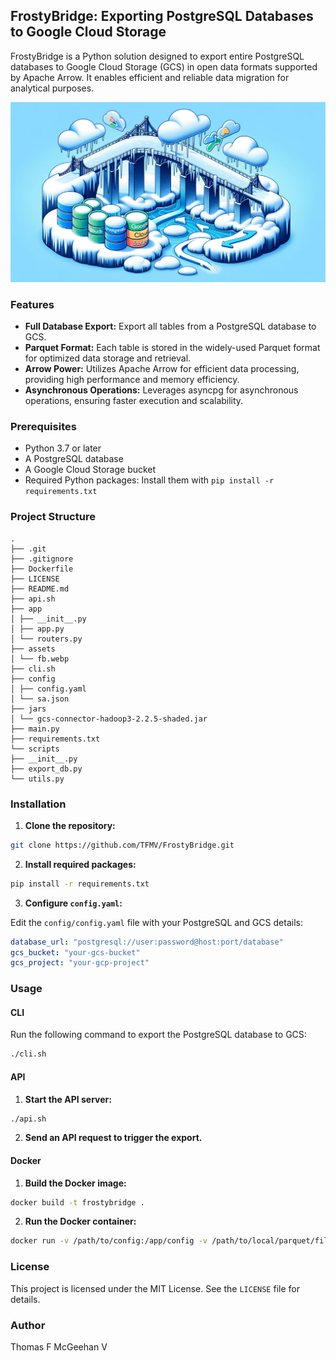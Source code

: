 ## FrostyBridge: Exporting PostgreSQL Databases to Google Cloud Storage

FrostyBridge is a Python solution designed to export entire PostgreSQL databases to Google Cloud Storage (GCS) in open data formats supported by Apache Arrow. It enables efficient and reliable data migration for analytical purposes.

![FrostyBridge](assets/fb.webp)

### Features

* **Full Database Export:** Export all tables from a PostgreSQL database to GCS.
* **Parquet Format:** Each table is stored in the widely-used Parquet format for optimized data storage and retrieval.
* **Arrow Power:** Utilizes Apache Arrow for efficient data processing, providing high performance and memory efficiency.
* **Asynchronous Operations:** Leverages asyncpg for asynchronous operations, ensuring faster execution and scalability.

### Prerequisites

* Python 3.7 or later
* A PostgreSQL database
* A Google Cloud Storage bucket
* Required Python packages: Install them with `pip install -r requirements.txt`

### Project Structure

```
.
├── .git
├── .gitignore
├── Dockerfile
├── LICENSE
├── README.md
├── api.sh
├── app
│ ├── __init__.py
│ ├── app.py
│ └── routers.py
├── assets
│ └── fb.webp
├── cli.sh
├── config
│ ├── config.yaml
│ └── sa.json
├── jars
│ └── gcs-connector-hadoop3-2.2.5-shaded.jar
├── main.py
├── requirements.txt
└── scripts
├── __init__.py
├── export_db.py
└── utils.py
```

### Installation

1. **Clone the repository:**

```bash
git clone https://github.com/TFMV/FrostyBridge.git
```

2. **Install required packages:**

```bash
pip install -r requirements.txt
```

3. **Configure `config.yaml`:**

Edit the `config/config.yaml` file with your PostgreSQL and GCS details:

```yaml
database_url: "postgresql://user:password@host:port/database"
gcs_bucket: "your-gcs-bucket"
gcs_project: "your-gcp-project"
```

### Usage

#### CLI

Run the following command to export the PostgreSQL database to GCS:

```bash
./cli.sh
```

#### API

1. **Start the API server:**

```bash
./api.sh
```

2. **Send an API request to trigger the export.**

#### Docker

1. **Build the Docker image:**

```bash
docker build -t frostybridge .
```

2. **Run the Docker container:**

```bash
docker run -v /path/to/config:/app/config -v /path/to/local/parquet/files:/app/parquet-files frostybridge
```

### License

This project is licensed under the MIT License. See the `LICENSE` file for details.

### Author

Thomas F McGeehan V
